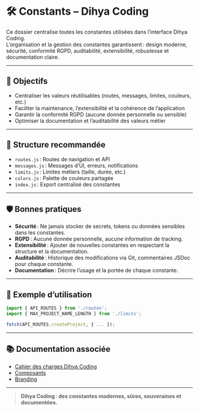 # 🛠️ Constants – Dihya Coding

Ce dossier centralise toutes les constantes utilisées dans l’interface Dihya Coding.  
L’organisation et la gestion des constantes garantissent : design moderne, sécurité, conformité RGPD, auditabilité, extensibilité, robustesse et documentation claire.

---

## 🚀 Objectifs

- Centraliser les valeurs réutilisables (routes, messages, limites, couleurs, etc.)
- Faciliter la maintenance, l’extensibilité et la cohérence de l’application
- Garantir la conformité RGPD (aucune donnée personnelle ou sensible)
- Optimiser la documentation et l’auditabilité des valeurs métier

---

## 📁 Structure recommandée

- `routes.js` : Routes de navigation et API
- `messages.js` : Messages d’UI, erreurs, notifications
- `limits.js` : Limites métiers (taille, durée, etc.)
- `colors.js` : Palette de couleurs partagée
- `index.js` : Export centralisé des constantes

---

## 🛡️ Bonnes pratiques

- **Sécurité** : Ne jamais stocker de secrets, tokens ou données sensibles dans les constantes.
- **RGPD** : Aucune donnée personnelle, aucune information de tracking.
- **Extensibilité** : Ajouter de nouvelles constantes en respectant la structure et la documentation.
- **Auditabilité** : Historique des modifications via Git, commentaires JSDoc pour chaque constante.
- **Documentation** : Décrire l’usage et la portée de chaque constante.

---

## 📝 Exemple d’utilisation

```js
import { API_ROUTES } from './routes';
import { MAX_PROJECT_NAME_LENGTH } from './limits';

fetch(API_ROUTES.createProject, { ... });
```

---

## 📚 Documentation associée

- [Cahier des charges Dihya Coding](../../../docs/user_guide/README.md)
- [Composants](../components/README.md)
- [Branding](../branding/README.md)

---

> **Dihya Coding : des constantes modernes, sûres, souveraines et documentées.**